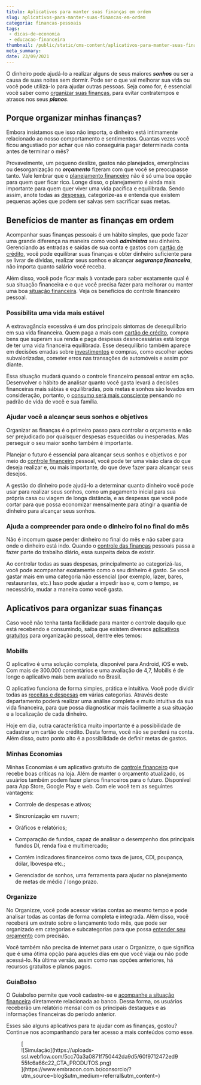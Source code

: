 ```yaml
---
titulo: Aplicativos para manter suas finanças em ordem
slug: aplicativos-para-manter-suas-financas-em-ordem
categoria: financas-pessoais
tags:
 - dicas-de-economia
 - educacao-financeira
thumbnail: /public/static/cms-content/aplicativos-para-manter-suas-financas-em-ordem.jpg
meta_summary: 
date: 23/09/2021
---
```

O dinheiro pode ajudá-lo a realizar alguns de seus maiores ***sonhos*** ou ser a causa de suas noites sem dormir. Pode ser o que vai melhorar sua vida ou você pode utilizá-lo para ajudar outras pessoas. Seja como for, é essencial você saber como [organizar suas finanças](https://www.embracon.com.br/blog/como-organizar-as-financas-do-casal), para evitar contratempos e atrasos nos seus ***planos***.

Porque organizar minhas finanças? 
----------------------------------

Embora insistamos que isso não importa, o dinheiro está intimamente relacionado ao nosso comportamento e sentimentos. Quantas vezes você ficou angustiado por achar que não conseguiria pagar determinada conta antes de terminar o mês?

Provavelmente, um pequeno deslize, gastos não planejados, emergências ou desorganização no ***orçamento*** fizeram com que você se preocupasse tanto. Vale lembrar que o [planejamento financeiro](https://www.embracon.com.br/blog/planejamento-financeiro-um-guia-para-as-financas-nao-sairem-de-controle) não é só uma boa opção para quem quer ficar rico. Longe disso, o planejamento é ainda mais importante para quem quer viver uma vida pacífica e equilibrada. Sendo assim, anote todas as [despesas](https://www.embracon.com.br/blog/quais-sao-as-despesas-superfluas-que-podem-ser-cortadas-do-dia-a-dia), categorize-as e entenda que existem pequenas ações que podem ser salvas sem sacrificar suas metas.

Benefícios de manter as finanças em ordem 
------------------------------------------

Acompanhar suas finanças pessoais é um hábito simples, que pode fazer uma grande diferença na maneira como você ***administra*** seu dinheiro. Gerenciando as entradas e saídas de sua conta e gastos com [cartão de crédito](https://www.embracon.com.br/blog/divida-de-cartao-de-credito-como-sair-dela-e-nao-entrar-mais), você pode equilibrar suas finanças e obter dinheiro suficiente para se livrar de dívidas, realizar seus sonhos e alcançar ***segurança financeira***, não importa quanto salário você receba.

Além disso, você pode ficar mais à vontade para saber exatamente qual é sua situação financeira e o que você precisa fazer para melhorar ou manter uma boa [situação financeira](https://www.embracon.com.br/blog/importancia-de-um-bom-controle-financeiro). Veja os benefícios do controle financeiro pessoal.

### Possibilita uma vida mais estável 

A extravagância excessiva é um dos principais sintomas de desequilíbrio em sua vida financeira. Quem paga a mais com [cartão de crédito](https://www.embracon.com.br/blog/divida-de-cartao-de-credito-como-sair-dela-e-nao-entrar-mais), compra bens que superam sua renda e paga despesas desnecessárias está longe de ter uma vida financeira equilibrada. Esse desequilíbrio também aparece em decisões erradas sobre [investimentos](https://www.embracon.com.br/blog/diversificar-investimentos-financeiros-e-possivel) e compras, como escolher ações subvalorizadas, cometer erros nas transações de automóveis e assim por diante.

Essa situação mudará quando o controle financeiro pessoal entrar em ação. Desenvolver o hábito de analisar quanto você gasta levará a decisões financeiras mais sábias e equilibradas, pois metas e sonhos são levados em consideração, portanto, o [consumo será mais consciente](https://www.embracon.com.br/blog/habitos-de-consumo-antes-durante-e-pos-pandemia) pensando no padrão de vida de você e sua família.

### Ajudar você a alcançar seus sonhos e objetivos 

Organizar as finanças é o primeiro passo para controlar o orçamento e não ser prejudicado por quaisquer despesas esquecidas ou inesperadas. Mas perseguir o seu maior sonho também é importante.

Planejar o futuro é essencial para alcançar seus sonhos e objetivos e por meio do [controle financeiro](https://www.embracon.com.br/blog/importancia-de-um-bom-controle-financeiro) pessoal, você pode ter uma visão clara do que deseja realizar e, ou mais importante, do que deve fazer para alcançar seus desejos.

A gestão do dinheiro pode ajudá-lo a determinar quanto dinheiro você pode usar para realizar seus sonhos, como um pagamento inicial para sua própria casa ou viagem de longa distância, e as despesas que você pode cortar para que possa economizar mensalmente para atingir a quantia de dinheiro para alcançar seus sonhos.

### Ajuda a compreender para onde o dinheiro foi no final do mês 

Não é incomum quase perder dinheiro no final do mês e não saber para onde o dinheiro está indo. Quando o [controle das finanças](https://www.embracon.com.br/blog/planejamento-financeiro-um-guia-para-as-financas-nao-sairem-de-controle) pessoais passa a fazer parte do trabalho diário, essa suspeita deixa de existir.

Ao controlar todas as suas despesas, principalmente ao categorizá-las, você pode acompanhar exatamente como o seu dinheiro é gasto. Se você gastar mais em uma categoria não essencial (por exemplo, lazer, bares, restaurantes, etc.) Isso pode ajudar a impedir isso e, com o tempo, se necessário, mudar a maneira como você gasta.

Aplicativos para organizar suas finanças 
-----------------------------------------

Caso você não tenha tanta facilidade para manter o controle daquilo que está recebendo e consumindo, saiba que existem diversos [aplicativos gratuitos](https://www.embracon.com.br/blog/4-aplicativos-de-financas-para-te-ajudar-a-economizar-mais-dinheiro) para organização pessoal, dentre eles temos:

### Mobills 

O aplicativo é uma solução completa, disponível para Android, iOS e web. Com mais de 300.000 comentários e uma avaliação de 4,7, Mobills é de longe o aplicativo mais bem avaliado no Brasil.

O aplicativo funciona de forma simples, prática e intuitiva. Você pode dividir todas as [receitas e despesas](https://www.embracon.com.br/blog/como-identificar-e-eliminar-gastos-desnecessarios) em várias categorias. Através deste departamento poderá realizar uma análise completa e muito intuitiva da sua vida financeira, para que possa diagnosticar mais facilmente a sua situação e a localização de cada dinheiro.

Hoje em dia, outra característica muito importante é a possibilidade de cadastrar um cartão de crédito. Desta forma, você não se perderá na conta. Além disso, outro ponto alto é a possibilidade de definir metas de gastos.

### Minhas Economias 

Minhas Economias é um aplicativo gratuito de [controle financeiro](https://www.embracon.com.br/blog/a-importancia-de-organizar-e-fazer-um-orcamento-pessoal) que recebe boas críticas na loja. Além de manter o orçamento atualizado, os usuários também podem fazer planos financeiros para o futuro. Disponível para App Store, Google Play e web. Com ele você tem as seguintes vantagens:

- Controle de despesas e ativos;
- Sincronização em nuvem;
- Gráficos e relatórios;
- Comparação de fundos, capaz de analisar o desempenho dos principais fundos DI, renda fixa e multimercado;

- Contém indicadores financeiros como taxa de juros, CDI, poupança, dólar, Ibovespa etc.;
- Gerenciador de sonhos, uma ferramenta para ajudar no planejamento de metas de médio / longo prazo.

### Organizze 

No Organizze, você pode acessar várias contas ao mesmo tempo e pode analisar todas as contas de forma completa e integrada. Além disso, você receberá um extrato sobre o lançamento todo mês, que pode ser organizado em categorias e subcategorias para que possa [entender seu orçamento](https://www.embracon.com.br/blog/como-juntar-dinheiro-ainda-este-ano) com precisão.

Você também não precisa de internet para usar o Organizze, o que significa que é uma ótima opção para aqueles dias em que você viaja ou não pode acessá-lo. Na última versão, assim como nas opções anteriores, há recursos gratuitos e planos pagos.

### GuiaBolso 

O Guiabolso permite que você cadastre-se e [acompanhe a situação financeira](https://www.embracon.com.br/blog/afinal-quais-sao-as-diferencas-entre-poupar-economizar-e-investir) diretamente relacionada ao banco. Dessa forma, os usuários receberão um relatório mensal com os principais destaques e as informações financeiras do período anterior.

Esses são alguns aplicativos para te ajudar com as finanças, gostou? Continue nos acompanhando para ter acesso a mais conteúdos como esse.

<figure class="w-richtext-figure-type-image w-richtext-align-center">[<div>![Simulação](https://uploads-ssl.webflow.com/5cc70a3a0871f750442da9d5/60f9712472ed955fc6a66c22_CTA_PRODUTOS.png)</div>](https://www.embracon.com.br/consorcio/?utm_source=blog&utm_medium=referral&utm_content=)</figure>
